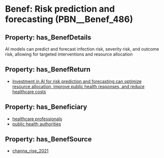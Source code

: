 # Benef: __Risk prediction and forecasting__ (PBN__Benef_486)

## Property: has_BenefDetails

AI models can predict and forecast infection risk, severity risk, and outcome risk, allowing for targeted interventions and resource allocation

## Property: has_BenefReturn

* [Investment in AI for risk prediction and forecasting can optimize resource allocation, improve public health responses, and reduce healthcare costs](../BenefReturn/PBN__BenefReturn_529)

## Property: has_Beneficiary

* [healthcare professionals](../Stakeholder/PBN__Stakeholder_32)
* [public health authorities](../Stakeholder/PBN__Stakeholder_0)

## Property: has_BenefSource

* [channa_rise_2021](../Article/PBN__Article_99)

